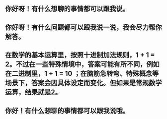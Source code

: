 你好呀！有什么想聊的事情都可以跟我说。 
---
你好呀！有什么问题都可以跟我说一说，我会尽力帮你解答。 
---
在数学的基本运算里，按照十进制加法规则，1 + 1 = 2。不过在一些特殊情境中，答案可能有所不同，例如在二进制里，1 + 1 = 10 ；在脑筋急转弯、特殊概念等场景下，答案会因具体设定而变化。但如果是常规数学运算，结果就是2。 
---
你好！有什么想聊的事情都可以跟我说哦。 
---
